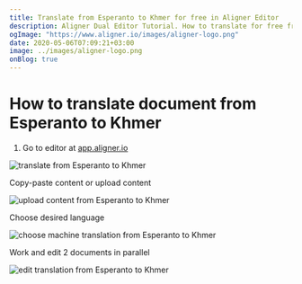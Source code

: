 ```yaml
---
title: Translate from Esperanto to Khmer for free in Aligner Editor
description: Aligner Dual Editor Tutorial. How to translate for free from Esperanto to Khmer. Aligner is multilingual document management platform. 
ogImage: "https://www.aligner.io/images/aligner-logo.png"
date: 2020-05-06T07:09:21+03:00
image: ../images/aligner-logo.png
onBlog: true
---
```


# How to translate document from Esperanto to Khmer

1. Go to editor at [app.aligner.io](https://app.aligner.io "Aligner App web page")

![translate from Esperanto to Khmer](../aligner-blank-editor.png "translate from Esperanto to Khmer")

Copy-paste content or upload content

![upload content from Esperanto to Khmer](../aligner-uploaded-document.png "upload content from Esperanto to Khmer")

Choose desired language

![choose machine translation from Esperanto to Khmer](../aligner-language-dropdown.png "choose machine translation from Esperanto to Khmer")

Work and edit 2 documents in parallel

![edit translation from Esperanto to Khmer](../aligner-double-sitded-editor.png "edit translation from Esperanto to Khmer")

